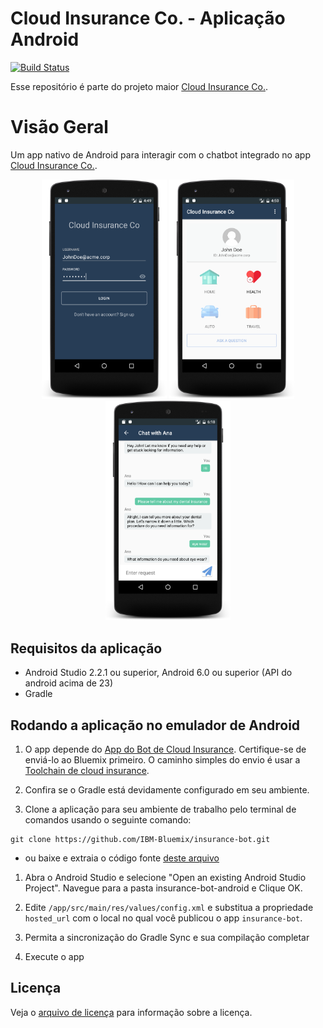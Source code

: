 # Cloud Insurance Co. - Aplicação Android

[![Build Status](https://travis-ci.org/IBM-Bluemix/insurance-bot-android.svg?branch=master)](https://travis-ci.org/IBM-Bluemix/insurance-bot-android)

Esse repositório é parte do projeto maior [Cloud Insurance Co.](https://github.com/IBM-Bluemix/cloudco-insurance).

# Visão Geral

Um app nativo de Android para interagir com o chatbot integrado no app [Cloud Insurance Co.](https://github.com/IBM-Bluemix/cloudco-insurance).

<p align="center"><img src="images/login.png" width="200"/>
<img src="images/home.png" width="200"/>
<img src="images/chat.png" width="200"/>
</p>


## Requisitos da aplicação

* Android Studio 2.2.1 ou superior, Android 6.0 ou superior (API do android acima de 23)
* Gradle

## Rodando a aplicação no emulador de Android

1. O app depende do [App do Bot de Cloud Insurance](https://github.com/IBM-Bluemix/insurance-bot). Certifique-se de enviá-lo ao Bluemix primeiro. O caminho simples do envio é usar a [Toolchain de cloud insurance](https://github.com/IBM-Bluemix/insurance-toolchain).

1. Confira se o Gradle está devidamente configurado em seu ambiente.

1. Clone a aplicação para seu ambiente de trabalho pelo terminal de comandos usando o seguinte comando:

  ```
  git clone https://github.com/IBM-Bluemix/insurance-bot.git
  ```

* ou baixe e extraia o código fonte [deste arquivo](https://github.com/IBM-Bluemix/insurance-bot-android/archive/master.zip)

1. Abra o Android Studio e selecione "Open an existing Android Studio Project". Navegue para a pasta insurance-bot-android e Clique OK.

1. Edite `/app/src/main/res/values/config.xml` e substitua a propriedade `hosted_url` com o local no qual você publicou o app `insurance-bot`.

1. Permita a sincronização do Gradle Sync e sua compilação completar

1. Execute o app

## Licença

Veja o [arquivo de licença](License.txt) para informação sobre a licença.
